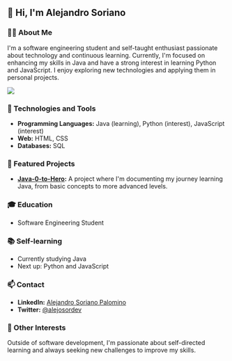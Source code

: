 ## 👋 Hi, I'm Alejandro Soriano

### 👨‍💻 About Me
I'm a software engineering student and self-taught enthusiast passionate about technology and continuous learning. Currently, I'm focused on enhancing my skills in Java and have a strong interest in learning Python and JavaScript. I enjoy exploring new technologies and applying them in personal projects.

<!-- GitHub stats from https://github.com/anuraghazra/github-readme-stats -->
![](https://github-readme-stats.vercel.app/api?username=Alejosor&theme=onedark&hide_border=false&include_all_commits=true&count_private=true)<br/>

### 🔧 Technologies and Tools
- **Programming Languages:** Java (learning), Python (interest), JavaScript (interest)
- **Web:** HTML, CSS
- **Databases:** SQL

### 🌟 Featured Projects
- **[Java-0-to-Hero](https://github.com/Alejosor/Java_0_to_Hero):** A project where I'm documenting my journey learning Java, from basic concepts to more advanced levels.

### 🎓 Education
- Software Engineering Student

### 📚 Self-learning
- Currently studying Java
- Next up: Python and JavaScript

### 📫 Contact
- **LinkedIn:** [Alejandro Soriano Palomino ](www.linkedin.com/in/alejandro-soriano-palomino)
- **Twitter:** [@alejosordev](https://twitter.com/alejosordev)

### 🎯 Other Interests
Outside of software development, I'm passionate about self-directed learning and always seeking new challenges to improve my skills.


<!--
**Alejosor/alejosor** is a ✨ _special_ ✨ repository because its `README.md` (this file) appears on your GitHub profile.

Here are some ideas to get you started:

- 🔭 I’m currently working on ...
- 🌱 I’m currently learning ...
- 👯 I’m looking to collaborate on ...
- 🤔 I’m looking for help with ...
- 💬 Ask me about ...
- 📫 How to reach me: ...
- 😄 Pronouns: ...
- ⚡ Fun fact: ...
-->

